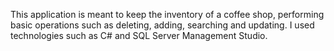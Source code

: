 This application is meant to keep the inventory of a coffee shop, performing basic operations such as deleting, adding, searching and updating. I used technologies such as C# and SQL Server Management Studio.
